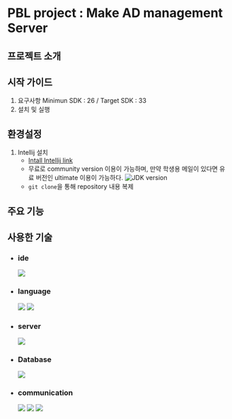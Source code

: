 # PBL project : Make AD management Server

## 프로젝트 소개

## 시작 가이드
1. 요구사항
   Minimun SDK : 26 / Target SDK : 33
2. 설치 및 실행
## 환경설정
1. Intellij 설치
     - [Intall Intellij link](https://www.jetbrains.com/idea/)
     - 무료로 community version 이용이 가능하며, 만약 학생용 메일이 있다면 유료 버전인 ultimate 이용이 가능하다.
     ![JDK version](https://ibb.co/K65nnzR)
     - ```git clone```을 통해 repository 내용 복제

## 주요 기능
  

## 사용한 기술
* ### ide
  <img src="https://img.shields.io/badge/intellij-000000?style=for-the-badge&logo=intellij&logoColor=white">
* ### language
  <img src="https://img.shields.io/badge/java-007396?style=for-the-badge&logo=java&logoColor=white"> <img src="https://img.shields.io/badge/javascript-F7DF1E?style=for-the-badge&logo=javascript&logoColor=black">


* ### server
  <img src="https://img.shields.io/badge/spring-6DB33F?style=for-the-badge&logo=spring&logoColor=white">

* ### Database
  <img src="https://img.shields.io/badge/mySQL-4479A1?style=for-the-badge&logo=mySQL&logoColor=white">
  
* ### communication
  <img src="https://img.shields.io/badge/github-181717?style=for-the-badge&logo=github&logoColor=white"> <img src="https://img.shields.io/badge/git-F05032?style=for-the-badge&logo=git&logoColor=white"> <img src="https://img.shields.io/badge/notion-000000?style=for-the-badge&logo=notion&logoColor=white">
